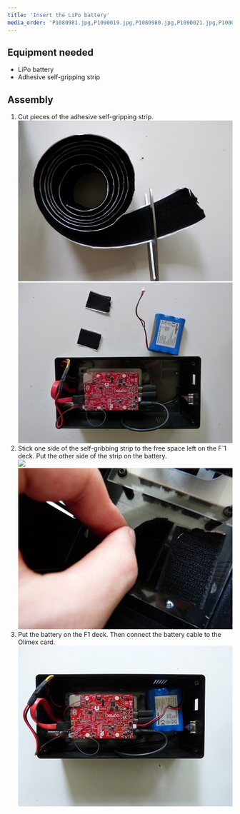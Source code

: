 ```yaml
---
title: 'Insert the LiPo battery'
media_order: 'P1080981.jpg,P1090019.jpg,P1080980.jpg,P1090021.jpg,P1080982.jpg'
---
```


## Equipment needed

* LiPo battery
* Adhesive self-gripping strip

## Assembly

1. Cut pieces of the adhesive self-gripping strip.
	![](P1090019.jpg)![](P1080980.jpg)
2. Stick one side of the self-gribbing strip to the free space left on the F`1 deck.  Put the other side of the strip on the battery.  
	![](P1080981.jpg)![](P1090021.jpg)
3. Put the battery on the F1 deck. Then connect the battery cable to the Olimex card.
	![](P1080982.jpg)